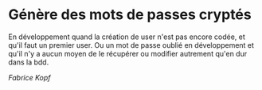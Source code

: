# Génère des mots de passes cryptés

En développement quand la création de user n'est pas encore codée, et qu'il faut un premier user.
Ou un mot de passe oublié en développement et qu'il n'y a aucun moyen de le récupérer ou modifier autrement qu'en dur dans la bdd.

*Fabrice Kopf*